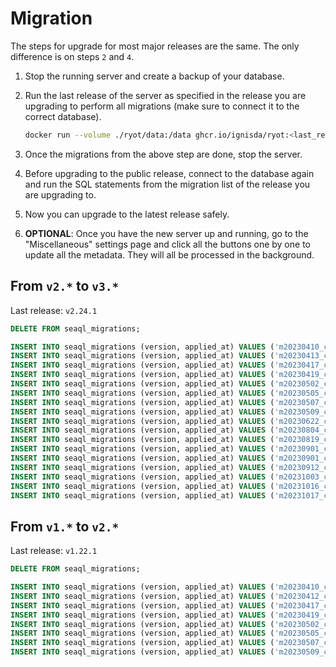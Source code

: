 # Migration

The steps for upgrade for most major releases are the same. The only difference is on steps
`2` and `4`.

1. Stop the running server and create a backup of your database.

2. Run the last release of the server as specified in the release you are upgrading to
   perform all migrations (make sure to connect it to the correct database).
   ```bash
   docker run --volume ./ryot/data:/data ghcr.io/ignisda/ryot:<last_release>
   ```

3. Once the migrations from the above step are done, stop the server.

4. Before upgrading to the public release, connect to the database again and run the SQL
   statements from the migration list of the release you are upgrading to.

5. Now you can upgrade to the latest release safely.

6. **OPTIONAL**: Once you have the new server up and running, go to the "Miscellaneous"
   settings page and click all the buttons one by one to update all the metadata. They
   will all be processed in the background.

## From `v2.*` to `v3.*`

Last release: `v2.24.1`

```sql
DELETE FROM seaql_migrations;

INSERT INTO seaql_migrations (version, applied_at) VALUES ('m20230410_create_metadata', 1684693316);
INSERT INTO seaql_migrations (version, applied_at) VALUES ('m20230413_create_person', 1684693316);
INSERT INTO seaql_migrations (version, applied_at) VALUES ('m20230417_create_user', 1684693316);
INSERT INTO seaql_migrations (version, applied_at) VALUES ('m20230419_create_seen', 1684693316);
INSERT INTO seaql_migrations (version, applied_at) VALUES ('m20230502_create_genre', 1684693316);
INSERT INTO seaql_migrations (version, applied_at) VALUES ('m20230505_create_review', 1684693316);
INSERT INTO seaql_migrations (version, applied_at) VALUES ('m20230507_create_collection', 1684693316);
INSERT INTO seaql_migrations (version, applied_at) VALUES ('m20230509_create_import_report', 1684693316);
INSERT INTO seaql_migrations (version, applied_at) VALUES ('m20230622_create_exercise', 1697640078);
INSERT INTO seaql_migrations (version, applied_at) VALUES ('m20230804_create_user_measurement', 1697640078);
INSERT INTO seaql_migrations (version, applied_at) VALUES ('m20230819_create_workout', 1697640078);
INSERT INTO seaql_migrations (version, applied_at) VALUES ('m20230901_create_metadata_group', 1697640078);
INSERT INTO seaql_migrations (version, applied_at) VALUES ('m20230901_create_partial_metadata', 1697640078);
INSERT INTO seaql_migrations (version, applied_at) VALUES ('m20230912_create_calendar_event', 1697640078);
INSERT INTO seaql_migrations (version, applied_at) VALUES ('m20231003_create_partial_metadata_to_person', 1697640078);
INSERT INTO seaql_migrations (version, applied_at) VALUES ('m20231016_create_collection_to_entity', 1697640078);
INSERT INTO seaql_migrations (version, applied_at) VALUES ('m20231017_create_user_to_entity', 1697640078);
```

## From `v1.*` to `v2.*`

Last release: `v1.22.1`

```sql
DELETE FROM seaql_migrations;

INSERT INTO seaql_migrations (version, applied_at) VALUES ('m20230410_create_metadata', 1684693316);
INSERT INTO seaql_migrations (version, applied_at) VALUES ('m20230412_create_creator', 1684693316);
INSERT INTO seaql_migrations (version, applied_at) VALUES ('m20230417_create_user', 1684693316);
INSERT INTO seaql_migrations (version, applied_at) VALUES ('m20230419_create_seen', 1684693316);
INSERT INTO seaql_migrations (version, applied_at) VALUES ('m20230502_create_genre', 1684693316);
INSERT INTO seaql_migrations (version, applied_at) VALUES ('m20230505_create_review', 1684693316);
INSERT INTO seaql_migrations (version, applied_at) VALUES ('m20230507_create_collection', 1684693316);
INSERT INTO seaql_migrations (version, applied_at) VALUES ('m20230509_create_import_report', 1684693316);
```
